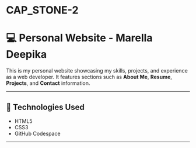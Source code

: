 # CAP_STONE-2
# 💻 Personal Website - Marella Deepika

This is my personal website showcasing my skills, projects, and experience as a web developer. It features sections such as **About Me**, **Resume**, **Projects**, and **Contact** information.

---

## 🚀 **Technologies Used**
- HTML5  
- CSS3  
- GitHub Codespace  

---

